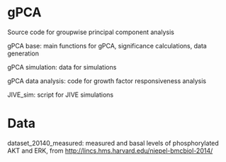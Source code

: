 # gPCA
Source code for groupwise principal component analysis

gPCA base: main functions for gPCA, significance calculations, data generation

gPCA simulation: data for simulations

gPCA data analysis: code for growth factor responsiveness analysis

JIVE_sim: script for JIVE simulations

# Data

dataset_20140_measured: measured and basal levels of phosphorylated AKT and ERK, from http://lincs.hms.harvard.edu/niepel-bmcbiol-2014/
